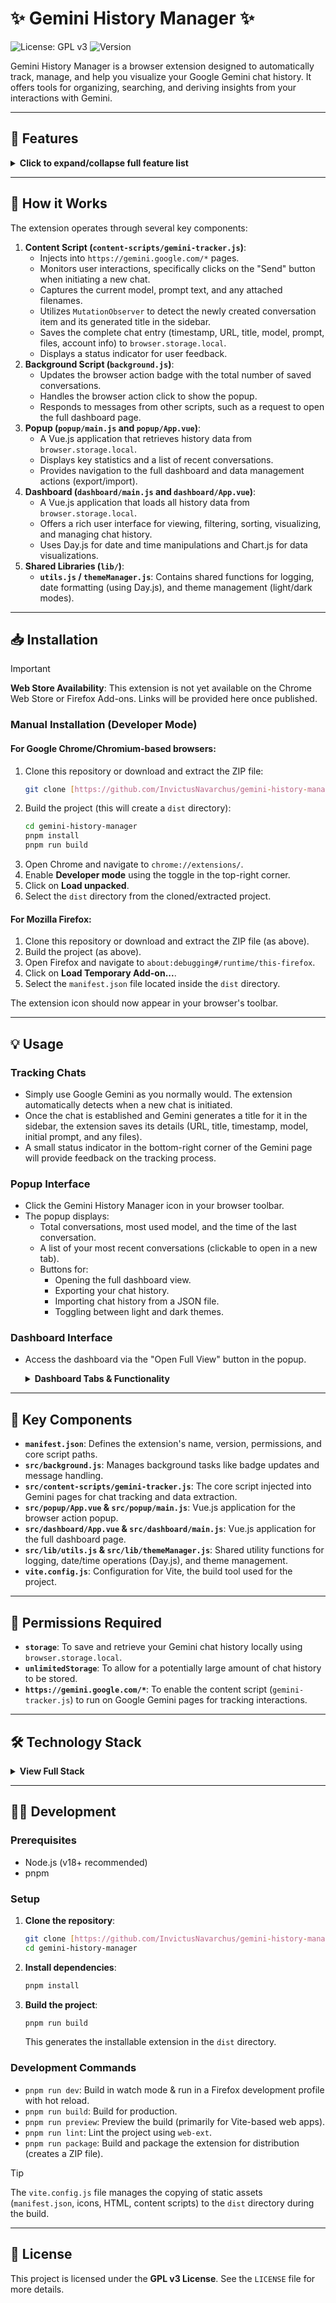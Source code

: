 # ✨ Gemini History Manager ✨

<p>
  <img src="https://img.shields.io/badge/License-GPLv3-blue.svg" alt="License: GPL v3"/>
  <img src="https://img.shields.io/github/manifest-json/v/InvictusNavarchus/gemini-history-manager?filename=src%2Fmanifest.json&label=version" alt="Version"/>
</p>

Gemini History Manager is a browser extension designed to automatically track, manage, and help you visualize your Google Gemini chat history. It offers tools for organizing, searching, and deriving insights from your interactions with Gemini.

---

## 🚀 Features

<details>
<summary><strong>Click to expand/collapse full feature list</strong></summary>

* **🤖 Automatic Chat Tracking**:
    * Captures chat URL, title, and an ISO 8601 UTC timestamp.
    * Identifies the Gemini model used (e.g., "2.5 Pro", "2.0 Flash", "Deep Research", "Veo 2").
    * Records the initial prompt and a list of any attached filenames.
    * Attempts to extract the Google account name and email associated with the chat.
    * Prevents duplicate entries based on chat URL.
* **🚦 Status Indicator**:
    * Displays a non-intrusive status indicator (e.g., "Saving chat...", "Chat saved") on the Gemini page during tracking.
* **🖼️ Browser Action Popup (Vue-powered)**:
    * Provides a quick overview: total conversations, most frequently used model, and the time of the last conversation.
    * Lists recent conversations with direct links.
    * Includes buttons to open the full dashboard, export history, and import history.
    * Features a theme toggle (Light/Dark).
* **📊 Full Dashboard Page (Vue-powered)**:
    * **Comprehensive List View**: Displays all saved conversations.
    * **Search & Filtering**:
        * Search by chat title and prompt content.
        * Filter by Gemini model.
        * Filter by date range (All Time, Today, This Week, This Month, Custom Range).
    * **Sorting**: Sort conversations by date (newest/oldest), title, or model.
    * **Detailed View**: Click on a conversation to view full details (title, date, model, account, prompt, attached files) in a modal.
    * **Data Statistics**:
        * Total conversations.
        * Most used model and its count.
        * Average title length.
        * Timestamps of the first and last conversations.
        * Total number of files uploaded across all chats.
    * **Visualizations (using Chart.js)**:
        * **Model Distribution**: Bar chart showing the usage frequency of different Gemini models.
        * **Activity Over Time**: Line chart illustrating the number of conversations over different periods.
    * **Data Management**:
        * **Export History**: Export all or filtered history as a JSON file.
        * **Import History**: Import history from a previously exported JSON file, merging new entries and avoiding duplicates.
        * **Clear All History**: Permanently delete all stored conversations.
    * **Theme Toggling**: Switch between Light and Dark themes.
    * **Toast Notifications**: Provides feedback for actions like saving, deleting, importing, or exporting data.

</details>

---

## 🔧 How it Works

The extension operates through several key components:

1.  **Content Script (`content-scripts/gemini-tracker.js`)**:
    * Injects into `https://gemini.google.com/*` pages.
    * Monitors user interactions, specifically clicks on the "Send" button when initiating a new chat.
    * Captures the current model, prompt text, and any attached filenames.
    * Utilizes `MutationObserver` to detect the newly created conversation item and its generated title in the sidebar.
    * Saves the complete chat entry (timestamp, URL, title, model, prompt, files, account info) to `browser.storage.local`.
    * Displays a status indicator for user feedback.
2.  **Background Script (`background.js`)**:
    * Updates the browser action badge with the total number of saved conversations.
    * Handles the browser action click to show the popup.
    * Responds to messages from other scripts, such as a request to open the full dashboard page.
3.  **Popup (`popup/main.js` and `popup/App.vue`)**:
    * A Vue.js application that retrieves history data from `browser.storage.local`.
    * Displays key statistics and a list of recent conversations.
    * Provides navigation to the full dashboard and data management actions (export/import).
4.  **Dashboard (`dashboard/main.js` and `dashboard/App.vue`)**:
    * A Vue.js application that loads all history data from `browser.storage.local`.
    * Offers a rich user interface for viewing, filtering, sorting, visualizing, and managing chat history.
    * Uses Day.js for date and time manipulations and Chart.js for data visualizations.
5.  **Shared Libraries (`lib/`)**:
    * **`utils.js` / `themeManager.js`**: Contains shared functions for logging, date formatting (using Day.js), and theme management (light/dark modes).

---

## 📥 Installation

> [!IMPORTANT]
> **Web Store Availability**: This extension is not yet available on the Chrome Web Store or Firefox Add-ons. Links will be provided here once published.

### Manual Installation (Developer Mode)

#### For Google Chrome/Chromium-based browsers:

1.  Clone this repository or download and extract the ZIP file:
    ```bash
    git clone [https://github.com/InvictusNavarchus/gemini-history-manager.git](https://github.com/InvictusNavarchus/gemini-history-manager.git)
    ```
2.  Build the project (this will create a `dist` directory):
    ```bash
    cd gemini-history-manager
    pnpm install
    pnpm run build
    ```
3.  Open Chrome and navigate to `chrome://extensions/`.
4.  Enable **Developer mode** using the toggle in the top-right corner.
5.  Click on **Load unpacked**.
6.  Select the `dist` directory from the cloned/extracted project.

#### For Mozilla Firefox:

1.  Clone this repository or download and extract the ZIP file (as above).
2.  Build the project (as above).
3.  Open Firefox and navigate to `about:debugging#/runtime/this-firefox`.
4.  Click on **Load Temporary Add-on...**.
5.  Select the `manifest.json` file located inside the `dist` directory.

The extension icon should now appear in your browser's toolbar.

---

## 💡 Usage

### Tracking Chats

* Simply use Google Gemini as you normally would. The extension automatically detects when a new chat is initiated.
* Once the chat is established and Gemini generates a title for it in the sidebar, the extension saves its details (URL, title, timestamp, model, initial prompt, and any files).
* A small status indicator in the bottom-right corner of the Gemini page will provide feedback on the tracking process.

### Popup Interface

* Click the Gemini History Manager icon in your browser toolbar.
* The popup displays:
    * Total conversations, most used model, and the time of the last conversation.
    * A list of your most recent conversations (clickable to open in a new tab).
    * Buttons for:
        * Opening the full dashboard view.
        * Exporting your chat history.
        * Importing chat history from a JSON file.
        * Toggling between light and dark themes.

### Dashboard Interface

* Access the dashboard via the "Open Full View" button in the popup.

    <details>
    <summary><strong>Dashboard Tabs & Functionality</strong></summary>

    * **📈 History Tab**:
        * **View History**: Scroll through the list of all your conversations.
        * **Filter & Sort**: Use the controls in the sidebar and header to refine and reorder your history by search term, model, date range, and sort criteria.
        * **Details**: Click any conversation to see its full details in a modal.
    * **📊 Visualization Tab**:
        * **Statistics Overview**: View cards with key metrics about your chat history.
        * **Charts**:
            * **Model Distribution**: See which Gemini models you use most frequently.
            * **Activity Over Time**: Track your conversation frequency over time, with options to view combined activity or activity per model.
    * **⚙️ Data Management (Header Buttons)**:
        * **Export History**: Export all or currently filtered conversations to a JSON file.
        * **Import History**: Select a previously exported JSON file to merge its contents with your current history (duplicates are avoided).
        * **Clear All History**: Permanently delete all stored chat history (a confirmation will be required).
        * **Theme Toggle**: Switch between light and dark modes for the dashboard.
    </details>

---

## 🧩 Key Components

* **`manifest.json`**: Defines the extension's name, version, permissions, and core script paths.
* **`src/background.js`**: Manages background tasks like badge updates and message handling.
* **`src/content-scripts/gemini-tracker.js`**: The core script injected into Gemini pages for chat tracking and data extraction.
* **`src/popup/App.vue` & `src/popup/main.js`**: Vue.js application for the browser action popup.
* **`src/dashboard/App.vue` & `src/dashboard/main.js`**: Vue.js application for the full dashboard page.
* **`src/lib/utils.js` & `src/lib/themeManager.js`**: Shared utility functions for logging, date/time operations (Day.js), and theme management.
* **`vite.config.js`**: Configuration for Vite, the build tool used for the project.

---

## 🔐 Permissions Required

* **`storage`**: To save and retrieve your Gemini chat history locally using `browser.storage.local`.
* **`unlimitedStorage`**: To allow for a potentially large amount of chat history to be stored.
* **`https://gemini.google.com/*`**: To enable the content script (`gemini-tracker.js`) to run on Google Gemini pages for tracking interactions.

---

## 🛠️ Technology Stack

<details>
<summary><strong>View Full Stack</strong></summary>

* **Core**: JavaScript (ES6+)
* **UI Framework**: Vue.js (v3)
* **Browser API**: WebExtensions API
* **Styling**: HTML5 & CSS3
* **Build Tool**: Vite
* **Date/Time**: Day.js (with plugins: `utc`, `relativeTime`, `isToday`, `localizedFormat`, `calendar`, `timezone`, `isSameOrBefore`)
* **Charts**: Chart.js (v4)

</details>

---

## 🧑‍💻 Development

### Prerequisites

* Node.js (v18+ recommended)
* pnpm

### Setup

1.  **Clone the repository**:
    ```bash
    git clone [https://github.com/InvictusNavarchus/gemini-history-manager.git](https://github.com/InvictusNavarchus/gemini-history-manager.git)
    cd gemini-history-manager
    ```
2.  **Install dependencies**:
    ```bash
    pnpm install
    ```
3.  **Build the project**:
    ```bash
    pnpm run build
    ```
    This generates the installable extension in the `dist` directory.

### Development Commands

* `pnpm run dev`: Build in watch mode & run in a Firefox development profile with hot reload.
* `pnpm run build`: Build for production.
* `pnpm run preview`: Preview the build (primarily for Vite-based web apps).
* `pnpm run lint`: Lint the project using `web-ext`.
* `pnpm run package`: Build and package the extension for distribution (creates a ZIP file).

> [!TIP]
> The `vite.config.js` file manages the copying of static assets (`manifest.json`, icons, HTML, content scripts) to the `dist` directory during the build.

---

## 📄 License

This project is licensed under the **GPL v3 License**. See the `LICENSE` file for more details.